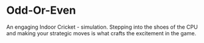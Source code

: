 # Odd-Or-Even
An engaging Indoor Cricket - simulation. Stepping into the shoes of the CPU and making your strategic moves is what crafts the excitement in the game.
